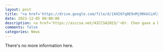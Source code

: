 ```yaml
---
layout: post
title: "<a href='https://drive.google.com/file/d/1XHI07q0E9nMj9RkkCLHlXNlhMO56sdo_/view?usp=sharing'>Securing Truth - Technology's Role in Fighting Misinformation on Social Media [Slides]</a>"
date: 2023-12-05 00:00:00
description: <a href='https://aiccsa.net/AICCSA2023/'>Dr. Chen gave a keynote talk at the 20th ACS/IEEE International Conference on Computer Systems and Applications (AICCSA 2023), National Telecommunication Institute (NTI) – Smart Village, Giza, Egypt, Dec. 4-7, 2023.</a>
comments: false
categories: News
---
```


There's no more information here.



